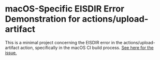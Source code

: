 # macOS-Specific EISDIR Error Demonstration for actions/upload-artifact
This is a minimal project concerning the EISDIR error in the actions/upload-artifact action, specifically in the macOS CI build process. [See here for the issue.](https://github.com/actions/upload-artifact/issues/76)
